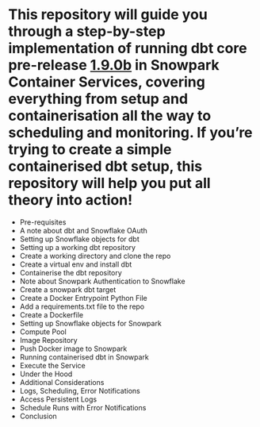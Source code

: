 # This repository will guide you through a step-by-step implementation of running dbt core pre-release [1.9.0b](https://github.com/dbt-labs/dbt-snowflake/releases/tag/v1.9.0b1) in Snowpark Container Services, covering everything from setup and containerisation all the way to scheduling and monitoring. If you’re trying to create a simple containerised dbt setup, this repository will help you put all theory into action!

* Pre-requisites
* A note about dbt and Snowflake OAuth
* Setting up Snowflake objects for dbt
* Setting up a working dbt repository
* Create a working directory and clone the repo
* Create a virtual env and install dbt
* Containerise the dbt repository
* Note about Snowpark Authentication to Snowflake
* Create a snowpark dbt target
* Create a Docker Entrypoint Python File
* Add a requirements.txt file to the repo
* Create a Dockerfile
* Setting up Snowflake objects for Snowpark
* Compute Pool
* Image Repository
* Push Docker image to Snowpark
* Running containerised dbt in Snowpark
* Execute the Service
* Under the Hood
* Additional Considerations
* Logs, Scheduling, Error Notifications
* Access Persistent Logs
* Schedule Runs with Error Notifications
* Conclusion
